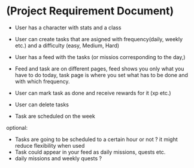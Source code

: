 # (Project Requirement Document)

- User has a character with stats and a class

- User can create tasks that are asigned with frequency(daily, weekly etc.) and a difficulty (easy, Medium, Hard)

- User has a feed with the tasks (or missios corresponding to the day,)

- Feed and task are on different pages, feed shows you only what you have to do today, task page is where you set what has to be done and with which frequency. 

- User can mark task as done and receive rewards for it (xp etc.) 

- User can delete tasks

- Task are scheduled on the week

optional:
- Tasks are going to be scheduled to a certain hour or not ? it might reduce flexibility when used
- Task could appear in your feed as daily missions, quests etc.
- daily missions and weekly quests ? 